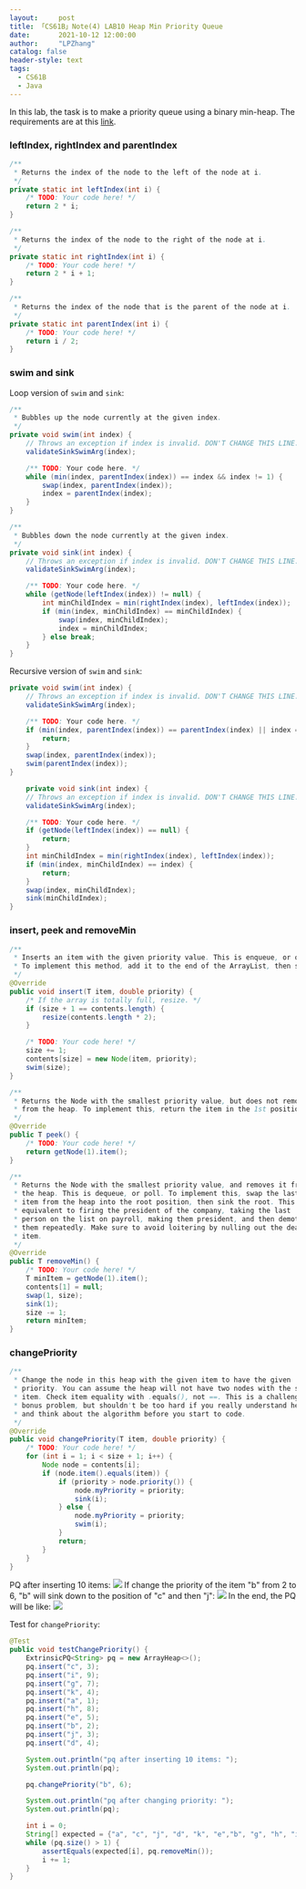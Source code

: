 ```yaml
---
layout:     post
title: 「CS61B」Note(4) LAB10 Heap Min Priority Queue
date:       2021-10-12 12:00:00
author:     "LPZhang"
catalog: false
header-style: text
tags: 
  - CS61B
  - Java
---
```



In this lab, the task is to make a priority queue using a binary min-heap. The requirements are at this [link](https://sp18.datastructur.es/materials/lab/lab10/lab10).

### leftIndex, rightIndex and parentIndex
```java
/**
 * Returns the index of the node to the left of the node at i.
 */
private static int leftIndex(int i) {
    /* TODO: Your code here! */
    return 2 * i;
}

/**
 * Returns the index of the node to the right of the node at i.
 */
private static int rightIndex(int i) {
    /* TODO: Your code here! */
    return 2 * i + 1;
}

/**
 * Returns the index of the node that is the parent of the node at i.
 */
private static int parentIndex(int i) {
    /* TODO: Your code here! */
    return i / 2;
}
```
### swim and sink
Loop version of `swim` and `sink`:
```java
/**
 * Bubbles up the node currently at the given index.
 */
private void swim(int index) {
    // Throws an exception if index is invalid. DON'T CHANGE THIS LINE.
    validateSinkSwimArg(index);

    /** TODO: Your code here. */
    while (min(index, parentIndex(index)) == index && index != 1) {
        swap(index, parentIndex(index));
        index = parentIndex(index);
    }
}

/**
 * Bubbles down the node currently at the given index.
 */
private void sink(int index) {
    // Throws an exception if index is invalid. DON'T CHANGE THIS LINE.
    validateSinkSwimArg(index);

    /** TODO: Your code here. */
    while (getNode(leftIndex(index)) != null) {
        int minChildIndex = min(rightIndex(index), leftIndex(index));
        if (min(index, minChildIndex) == minChildIndex) {
            swap(index, minChildIndex);
            index = minChildIndex;
        } else break;
    }
}
```
Recursive version of `swim` and `sink`:
```java
private void swim(int index) {
    // Throws an exception if index is invalid. DON'T CHANGE THIS LINE.
    validateSinkSwimArg(index);

    /** TODO: Your code here. */
    if (min(index, parentIndex(index)) == parentIndex(index) || index == 1) {
        return;
    }
    swap(index, parentIndex(index));
    swim(parentIndex(index));
}

    private void sink(int index) {
    // Throws an exception if index is invalid. DON'T CHANGE THIS LINE.
    validateSinkSwimArg(index);

    /** TODO: Your code here. */
    if (getNode(leftIndex(index)) == null) {
        return;
    }
    int minChildIndex = min(rightIndex(index), leftIndex(index));
    if (min(index, minChildIndex) == index) {
        return;
    }
    swap(index, minChildIndex);
    sink(minChildIndex);
}
```
### insert, peek and removeMin
```java
/**
 * Inserts an item with the given priority value. This is enqueue, or offer.
 * To implement this method, add it to the end of the ArrayList, then swim it.
 */
@Override
public void insert(T item, double priority) {
    /* If the array is totally full, resize. */
    if (size + 1 == contents.length) {
        resize(contents.length * 2);
    }

    /* TODO: Your code here! */
    size += 1;
    contents[size] = new Node(item, priority);
    swim(size);
}

/**
 * Returns the Node with the smallest priority value, but does not remove it
 * from the heap. To implement this, return the item in the 1st position of the ArrayList.
 */
@Override
public T peek() {
    /* TODO: Your code here! */
    return getNode(1).item();
}

/**
 * Returns the Node with the smallest priority value, and removes it from
 * the heap. This is dequeue, or poll. To implement this, swap the last
 * item from the heap into the root position, then sink the root. This is
 * equivalent to firing the president of the company, taking the last
 * person on the list on payroll, making them president, and then demoting
 * them repeatedly. Make sure to avoid loitering by nulling out the dead
 * item.
 */
@Override
public T removeMin() {
    /* TODO: Your code here! */
    T minItem = getNode(1).item();
    contents[1] = null;
    swap(1, size);
    sink(1);
    size -= 1;
    return minItem;
}
```
### changePriority
```java
/**
 * Change the node in this heap with the given item to have the given
 * priority. You can assume the heap will not have two nodes with the same
 * item. Check item equality with .equals(), not ==. This is a challenging
 * bonus problem, but shouldn't be too hard if you really understand heaps
 * and think about the algorithm before you start to code.
 */
@Override
public void changePriority(T item, double priority) {
    /* TODO: Your code here! */
    for (int i = 1; i < size + 1; i++) {
        Node node = contents[i];
        if (node.item().equals(item)) {
            if (priority > node.priority()) {
                node.myPriority = priority;
                sink(i);
            } else {
                node.myPriority = priority;
                swim(i);
            }
            return;
        }
    }
}
```
PQ after inserting 10 items: 
![](https://github.com/Ramer42/Ramer42.github.io/blob/master/img/in-post/2021-10-12-CS61B-LAB10/img-1.jpg?raw=true)
If change the priority of the item "b" from 2 to 6, "b" will sink down to the position of "c" and then "j":
![](https://github.com/Ramer42/Ramer42.github.io/blob/master/img/in-post/2021-10-12-CS61B-LAB10/img-3.jpg?raw=true)
In the end, the PQ will be like: 
![](https://github.com/Ramer42/Ramer42.github.io/blob/master/img/in-post/2021-10-12-CS61B-LAB10/img-2.jpg?raw=true)

Test for `changePriority`:
```java
@Test
public void testChangePriority() {
    ExtrinsicPQ<String> pq = new ArrayHeap<>();
    pq.insert("c", 3);
    pq.insert("i", 9);
    pq.insert("g", 7);
    pq.insert("k", 4);
    pq.insert("a", 1);
    pq.insert("h", 8);
    pq.insert("e", 5);
    pq.insert("b", 2);
    pq.insert("j", 3);
    pq.insert("d", 4);

    System.out.println("pq after inserting 10 items: ");
    System.out.println(pq);

    pq.changePriority("b", 6);

    System.out.println("pq after changing priority: ");
    System.out.println(pq);

    int i = 0;
    String[] expected = {"a", "c", "j", "d", "k", "e","b", "g", "h", "i"};
    while (pq.size() > 1) {
        assertEquals(expected[i], pq.removeMin());
        i += 1;
    }
}
```